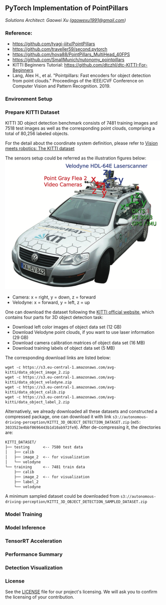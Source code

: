 ## PyTorch Implementation of PointPillars
*Solutions Architect: Gaowei Xu (gaowexu1991@gmail.com)*

### Reference:
- https://github.com/tyagi-iiitv/PointPillars
- https://github.com/traveller59/second.pytorch
- https://github.com/hova88/PointPillars_MultiHead_40FPS
- https://github.com/SmallMunich/nutonomy_pointpillars
- KITTI Beginners Tutorial: https://github.com/dtczhl/dtc-KITTI-For-Beginners
- Lang, Alex H., et al. "Pointpillars: Fast encoders for object detection from point clouds." Proceedings of the IEEE/CVF Conference on Computer Vision and Pattern Recognition. 2019.


### Environment Setup



### Prepare KITTI Dataset
KITTI 3D object detection benchmark consists of 7481 training images and 7518 test images as well as 
the corresponding point clouds, comprising a total of 80,256 labeled objects. 

For the detail about the coordinate system definition, please refer to [Vision meets robotics: The KITTI
dataset](./references/Vision%20meets%20robotics-%20The%20KITTI%20dataset.pdf)

The sensors setup could be referred as the illustration figures below:
![recording_plaform](./setup.png)

- Camera: x = right, y = down, z = forward
- Velodyne: x = forward, y = left, z = up

One can download the dataset following the [KITTI official website](http://www.cvlibs.net/datasets/kitti/eval_object.php?obj_benchmark=3d), which contains four parts for 3D object detection task:
- Download left color images of object data set (12 GB)
- Download Velodyne point clouds, if you want to use laser information (29 GB)
- Download camera calibration matrices of object data set (16 MB)
- Download training labels of object data set (5 MB)

The corresponding download links are listed below:
```angular2html
wget -c https://s3.eu-central-1.amazonaws.com/avg-kitti/data_object_image_2.zip
wget -c https://s3.eu-central-1.amazonaws.com/avg-kitti/data_object_velodyne.zip
wget -c https://s3.eu-central-1.amazonaws.com/avg-kitti/data_object_calib.zip
wget -c https://s3.eu-central-1.amazonaws.com/avg-kitti/data_object_label_2.zip
```

Alternatively, we already downloaded all these datasets and constructed a compressed package,
one can download it with link `s3://autonomous-driving-perception/KITTI_3D_OBJECT_DETECTION_DATASET.zip` (`md5: 3033523e4bbf0696443b1d10ab972fe9`). After de-compressing it, the directories are:
```angular2html
KITTI_DATASET/
├── testing      <-- 7580 test data
│   ├── calib
│   ├── image_2  <-- for visualization
│   └── velodyne
└── training     <-- 7481 train data
    ├── calib
    ├── image_2  <-- for visualization
    ├── label_2
    └── velodyne
```

A minimum sampled dataset could be downloaded from `s3://autonomous-driving-perception/KITTI_3D_OBJECT_DETECTION_SAMPLED_DATASET.zip`

### Model Training





### Model Inference





### TensorRT Acceleration




### Performance Summary 




### Detection Visualization


### License
See the [LICENSE](./LICENSE) file for our project's licensing. We will ask you to confirm the licensing of your contribution.

